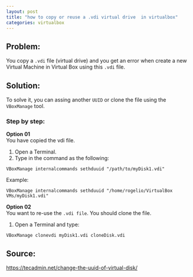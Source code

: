 ```yaml
---
layout: post
title: "how to copy or reuse a .vdi virtual drive  in virtualbox"
categories: virtualbox
---
```


## Problem: 

You copy a `.vdi` file (virtual drive) and you get an error when create a new Virtual Machine in Virtual Box using this `.vdi` file.

## Solution:
To solve it, you can assing another `UUID` or clone the file using the `VBoxManage` tool.

### Step by step:

**Option 01**\
You have copied the vdi file.
1. Open a Terminal.  
2. Type in the command as the following:  
```
VBoxManage internalcommands sethduuid "/path/to/myDisk1.vdi"
```
Example:
```
VBoxManage internalcommands sethduuid "/home/rogelio/VirtualBox VMs/myDisk1.vdi"
```

**Option 02**\
You want to re-use the `.vdi file`. You should clone the file.
1. Open a Terminal and type:
```
VBoxManage clonevdi myDisk1.vdi cloneDisk.vdi
```


## Source:
<https://tecadmin.net/change-the-uuid-of-virtual-disk/>  
